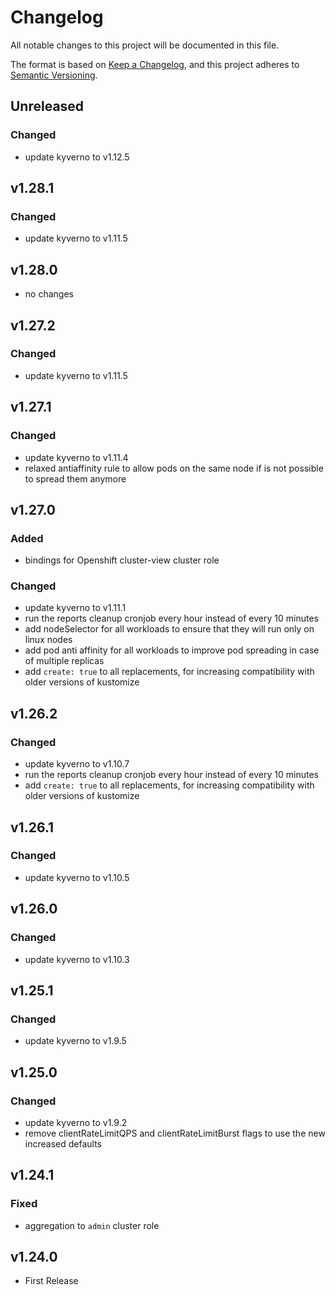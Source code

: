 # Changelog

All notable changes to this project will be documented in this file.

The format is based on [Keep a Changelog](https://keepachangelog.com/en/1.0.0/),
and this project adheres to [Semantic Versioning](https://semver.org/spec/v2.0.0.html).

## Unreleased

### Changed

- update kyverno to v1.12.5

## v1.28.1

### Changed

- update kyverno to v1.11.5

## v1.28.0

- no changes

## v1.27.2

### Changed

- update kyverno to v1.11.5

## v1.27.1

### Changed

- update kyverno to v1.11.4
- relaxed antiaffinity rule to allow pods on the same node if is not possible to spread them anymore

## v1.27.0

### Added

- bindings for Openshift cluster-view cluster role

### Changed

- update kyverno to v1.11.1
- run the reports cleanup cronjob every hour instead of every 10 minutes
- add nodeSelector for all workloads to ensure that they will run only on linux nodes
- add pod anti affinity for all workloads to improve pod spreading in case of multiple replicas
- add `create: true` to all replacements, for increasing compatibility with older versions of kustomize

## v1.26.2

### Changed

- update kyverno to v1.10.7
- run the reports cleanup cronjob every hour instead of every 10 minutes
- add `create: true` to all replacements, for increasing compatibility with older versions of kustomize

## v1.26.1

### Changed

- update kyverno to v1.10.5

## v1.26.0

### Changed

- update kyverno to v1.10.3

## v1.25.1

### Changed

- update kyverno to v1.9.5

## v1.25.0

### Changed

- update kyverno to v1.9.2
- remove clientRateLimitQPS and clientRateLimitBurst flags to use the new increased defaults

## v1.24.1

### Fixed

- aggregation to `admin` cluster role

## v1.24.0

- First Release
